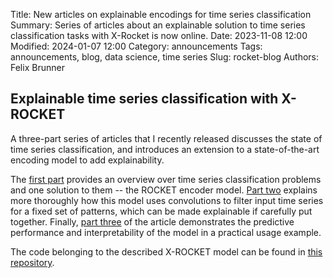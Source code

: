 Title: New articles on explainable encodings for time series classification
Summary: Series of articles about an explainable solution to time series classification tasks with X-Rocket is now online.
Date: 2023-11-08 12:00
Modified: 2024-01-07 12:00
Category: announcements
Tags: announcements, blog, data science, time series
Slug: rocket-blog
Authors: Felix Brunner

## Explainable time series classification with X-ROCKET
A three-part series of articles that I recently released discusses the state of time series classification, and introduces an extension to a state-of-the-art encoding model to add explainability.

The [first part](https://medium.com/dida-machine-learning/explainable-time-series-classification-with-x-rocket-3087b912a08d?source=friends_link&sk=c9e42fa9bfe32cd58f804673ca5aef8c) provides an overview over time series classification problems and one solution to them -- the ROCKET encoder model. 
[Part two](https://medium.com/dida-machine-learning/inside-x-rocket-explaining-the-explainable-rocket-534b104c4a08?source=friends_link&sk=4222cf1591d49181eff368f97d0bdee0) explains more thoroughly how this model uses convolutions to filter input time series for a fixed set of patterns, which can be made explainable if carefully put together.
Finally, [part three](https://medium.com/dida-machine-learning/x-rocket-to-the-moon-c2848e740243?source=friends_link&sk=a8428dac4867839dc22007196c6a4f87) of the article demonstrates the predictive performance and interpretability of the model in a practical usage example.

The code belonging to the described X-ROCKET model can be found in [this repository](https://github.com/dida-do/xrocket).
